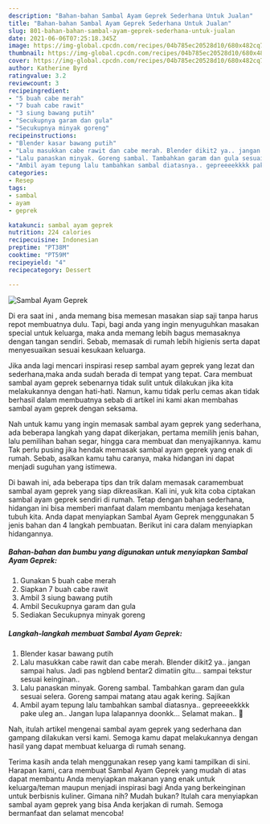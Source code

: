 ```yaml
---
description: "Bahan-bahan Sambal Ayam Geprek Sederhana Untuk Jualan"
title: "Bahan-bahan Sambal Ayam Geprek Sederhana Untuk Jualan"
slug: 801-bahan-bahan-sambal-ayam-geprek-sederhana-untuk-jualan
date: 2021-06-06T07:25:18.345Z
image: https://img-global.cpcdn.com/recipes/04b785ec20528d10/680x482cq70/sambal-ayam-geprek-foto-resep-utama.jpg
thumbnail: https://img-global.cpcdn.com/recipes/04b785ec20528d10/680x482cq70/sambal-ayam-geprek-foto-resep-utama.jpg
cover: https://img-global.cpcdn.com/recipes/04b785ec20528d10/680x482cq70/sambal-ayam-geprek-foto-resep-utama.jpg
author: Katherine Byrd
ratingvalue: 3.2
reviewcount: 3
recipeingredient:
- "5 buah cabe merah"
- "7 buah cabe rawit"
- "3 siung bawang putih"
- "Secukupnya garam dan gula"
- "Secukupnya minyak goreng"
recipeinstructions:
- "Blender kasar bawang putih"
- "Lalu masukkan cabe rawit dan cabe merah. Blender dikit2 ya.. jangan sampai halus. Jadi pas ngblend bentar2 dimatiin gitu... sampai tekstur sesuai keinginan.."
- "Lalu panaskan minyak. Goreng sambal. Tambahkan garam dan gula sesuai selera. Goreng sampai matang atau agak kering. Sajikan"
- "Ambil ayam tepung lalu tambahkan sambal diatasnya.. gepreeeekkkk pake uleg an.. Jangan lupa lalapannya doonkk... Selamat makan.. 🤤"
categories:
- Resep
tags:
- sambal
- ayam
- geprek

katakunci: sambal ayam geprek 
nutrition: 224 calories
recipecuisine: Indonesian
preptime: "PT38M"
cooktime: "PT59M"
recipeyield: "4"
recipecategory: Dessert

---
```



![Sambal Ayam Geprek](https://img-global.cpcdn.com/recipes/04b785ec20528d10/680x482cq70/sambal-ayam-geprek-foto-resep-utama.jpg)

Di era  saat ini , anda memang bisa memesan masakan siap saji tanpa harus repot membuatnya dulu. Tapi, bagi anda yang ingin menyuguhkan masakan special untuk keluarga, maka anda memang lebih bagus memasaknya dengan tangan sendiri. Sebab, memasak di rumah lebih higienis serta dapat menyesuaikan sesuai kesukaan keluarga.

Jika anda lagi mencari inspirasi resep sambal ayam geprek yang lezat dan sederhana,maka anda sudah berada di tempat yang tepat. Cara membuat sambal ayam geprek  sebenarnya tidak sulit untuk dilakukan jika kita melakukannya dengan hati-hati. Namun, kamu tidak perlu cemas akan tidak berhasil dalam membuatnya 
sebab di artikel ini kami akan membahas sambal ayam geprek dengan seksama.  



Nah untuk kamu yang ingin memasak sambal ayam geprek yang sederhana, ada beberapa langkah yang dapat dikerjakan, pertama memilih jenis bahan, lalu pemilihan bahan segar, hingga cara membuat dan menyajikannya. kamu Tak perlu pusing jika hendak memasak sambal ayam geprek yang enak di rumah. Sebab, asalkan kamu  tahu caranya, maka hidangan ini dapat menjadi suguhan yang istimewa.

Di bawah ini, ada beberapa tips dan trik dalam memasak caramembuat sambal ayam geprek yang siap dikreasikan. Kali ini, yuk kita coba ciptakan sambal ayam geprek sendiri di rumah. Tetap dengan bahan sederhana, hidangan ini bisa memberi manfaat dalam membantu menjaga kesehatan tubuh kita. Anda dapat menyiapkan Sambal Ayam Geprek menggunakan 5 jenis bahan dan 4 langkah pembuatan. Berikut ini cara dalam menyiapkan hidangannya.

<!--inarticleads1-->

##### Bahan-bahan dan bumbu yang digunakan untuk menyiapkan Sambal Ayam Geprek:

1. Gunakan 5 buah cabe merah
1. Siapkan 7 buah cabe rawit
1. Ambil 3 siung bawang putih
1. Ambil Secukupnya garam dan gula
1. Sediakan Secukupnya minyak goreng




<!--inarticleads2-->

##### Langkah-langkah membuat Sambal Ayam Geprek:

1. Blender kasar bawang putih
1. Lalu masukkan cabe rawit dan cabe merah. Blender dikit2 ya.. jangan sampai halus. Jadi pas ngblend bentar2 dimatiin gitu... sampai tekstur sesuai keinginan..
1. Lalu panaskan minyak. Goreng sambal. Tambahkan garam dan gula sesuai selera. Goreng sampai matang atau agak kering. Sajikan
1. Ambil ayam tepung lalu tambahkan sambal diatasnya.. gepreeeekkkk pake uleg an.. Jangan lupa lalapannya doonkk... Selamat makan.. 🤤




Nah, itulah artikel mengenai  sambal ayam geprek  yang sederhana dan gampang dilakukan versi kami. Semoga kamu dapat melakukannya dengan hasil yang dapat membuat keluarga di rumah senang. 

Terima kasih anda telah menggunakan resep yang kami tampilkan di sini. Harapan kami, cara membuat  Sambal Ayam Geprek yang mudah di atas dapat membantu Anda menyiapkan makanan yang enak untuk keluarga/teman maupun menjadi inspirasi bagi Anda yang berkeinginan untuk berbisnis kuliner. Gimana nih? Mudah bukan? Itulah cara menyiapkan sambal ayam geprek yang bisa Anda kerjakan di rumah. Semoga bermanfaat dan selamat mencoba!

